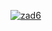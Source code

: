 [![zad6](https://github.com/mariuszkrzyzopolski/zad6.6/actions/workflows/zad66.yml/badge.svg)](https://github.com/mariuszkrzyzopolski/zad6.6/actions/workflows/zad66.yml)
